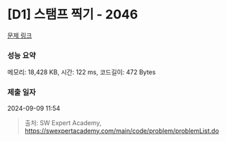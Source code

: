 # [D1] 스탬프 찍기 - 2046 

[문제 링크](https://swexpertacademy.com/main/code/problem/problemDetail.do?contestProbId=AV5QKdT6AyYDFAUq) 

### 성능 요약

메모리: 18,428 KB, 시간: 122 ms, 코드길이: 472 Bytes

### 제출 일자

2024-09-09 11:54



> 출처: SW Expert Academy, https://swexpertacademy.com/main/code/problem/problemList.do